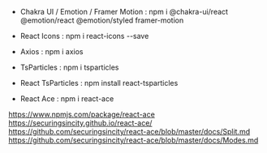 - Chakra UI / Emotion / Framer Motion : npm i @chakra-ui/react @emotion/react @emotion/styled framer-motion

- React Icons : npm i react-icons --save

- Axios : npm i axios

- TsParticles : npm i tsparticles

- React TsParticles : npm install react-tsparticles

- React Ace : npm i react-ace

https://www.npmjs.com/package/react-ace
https://securingsincity.github.io/react-ace/
https://github.com/securingsincity/react-ace/blob/master/docs/Split.md
https://github.com/securingsincity/react-ace/blob/master/docs/Modes.md
